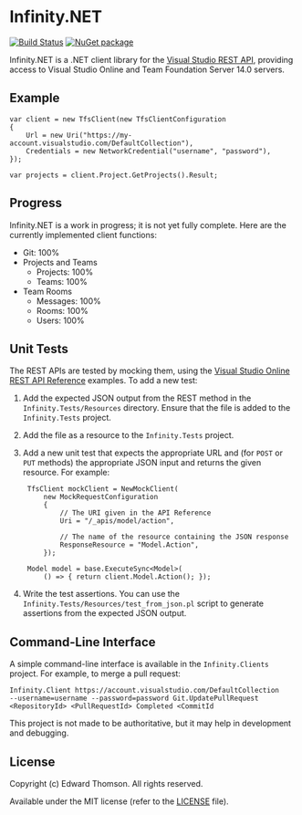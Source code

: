 # Infinity.NET

[![Build Status](https://dev.azure.com/jasminsehic/Infinity.NET/_apis/build/status/jasminsehic.infinity.net?branchName=master)](https://dev.azure.com/jasminsehic/Infinity.NET/_build/latest?definitionId=1&branchName=master) [![NuGet package](https://img.shields.io/nuget/dt/infinity.net.svg)](https://www.nuget.org/packages/Infinity.NET)

Infinity.NET is a .NET client library for the [Visual Studio REST API][0],
providing access to Visual Studio Online and Team Foundation Server 14.0
servers.

[0]: http://www.visualstudio.com/en-us/integrate/reference/reference-vso-overview-vsi.aspx

## Example

    var client = new TfsClient(new TfsClientConfiguration
    {
        Url = new Uri("https://my-account.visualstudio.com/DefaultCollection"),
        Credentials = new NetworkCredential("username", "password"),
    });
    
    var projects = client.Project.GetProjects().Result;

## Progress

Infinity.NET is a work in progress; it is not yet fully complete.
Here are the currently implemented client functions:

* Git: 100%
* Projects and Teams
  * Projects: 100%
  * Teams: 100%
* Team Rooms
  * Messages: 100%
  * Rooms: 100%
  * Users: 100%

## Unit Tests

The REST APIs are tested by mocking them, using the [Visual Studio
Online REST API Reference][1] examples.  To add a new test:

1. Add the expected JSON output from the REST method in the
   `Infinity.Tests/Resources` directory.  Ensure that the file is
   added to the `Infinity.Tests` project.
2. Add the file as a resource to the `Infinity.Tests` project.
3. Add a new unit test that expects the appropriate URL and (for `POST`
   or `PUT` methods) the appropriate JSON input and returns the given
   resource.  For example:

        TfsClient mockClient = NewMockClient(
            new MockRequestConfiguration
            {
                // The URI given in the API Reference
                Uri = "/_apis/model/action",

                // The name of the resource containing the JSON response
                ResponseResource = "Model.Action",
            });

        Model model = base.ExecuteSync<Model>(
            () => { return client.Model.Action(); });

4. Write the test assertions.  You can use the
   `Infinity.Tests/Resources/test_from_json.pl` script to generate
   assertions from the expected JSON output.

## Command-Line Interface

A simple command-line interface is available in the `Infinity.Clients`
project.  For example, to merge a pull request:

    Infinity.Client https://account.visualstudio.com/DefaultCollection
    --username=username --password=password Git.UpdatePullRequest
    <RepositoryId> <PullRequestId> Completed <CommitId

This project is not made to be authoritative, but it may help in
development and debugging.

## License

Copyright (c) Edward Thomson.  All rights reserved.

Available under the MIT license (refer to the [LICENSE][2] file).

[1]: http://www.visualstudio.com/integrate/reference/reference-vso-overview-vsi
[2]: https://github.com/jasminsehic/infinity.net/blob/master/LICENSE.txt

